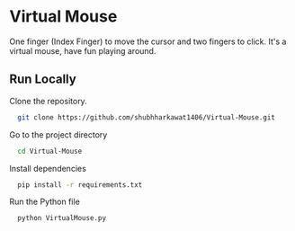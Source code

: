 
# Virtual Mouse

One finger (Index Finger) to move the cursor and two fingers to click. 
It's a virtual mouse, have fun playing around. 




## Run Locally

Clone the repository.

```bash
  git clone https://github.com/shubhharkawat1406/Virtual-Mouse.git
```

Go to the project directory

```bash
  cd Virtual-Mouse
```

Install dependencies

```bash
  pip install -r requirements.txt
```

Run the Python file

```bash
  python VirtualMouse.py
```

